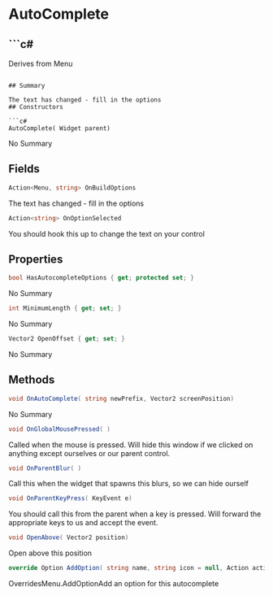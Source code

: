 # AutoComplete

## ```c#
Derives from Menu
```

## Summary

The text has changed - fill in the options
## Constructors

```c#
AutoComplete( Widget parent) 
```
No Summary
## Fields

```c#
Action<Menu, string> OnBuildOptions
```
The text has changed - fill in the options
```c#
Action<string> OnOptionSelected
```
You should hook this up to change the text on your control
## Properties

```c#
bool HasAutocompleteOptions { get; protected set; } 
```
No Summary
```c#
int MinimumLength { get; set; } 
```
No Summary
```c#
Vector2 OpenOffset { get; set; } 
```
No Summary
## Methods

```c#
void OnAutoComplete( string newPrefix, Vector2 screenPosition) 
```
No Summary
```c#
void OnGlobalMousePressed( ) 
```
Called when the mouse is pressed. Will hide this window if we clicked on anything
except ourselves or our parent control.
```c#
void OnParentBlur( ) 
```
Call this when the widget that spawns this blurs, so we can hide ourself
```c#
void OnParentKeyPress( KeyEvent e) 
```
You should call this from the parent when a key is pressed. Will forward
the appropriate keys to us and accept the event.
```c#
void OpenAbove( Vector2 position) 
```
Open above this position
```c#
override Option AddOption( string name, string icon = null, Action action = null, string shortcut = null) 
```
OverridesMenu.AddOptionAdd an option for this autocomplete
